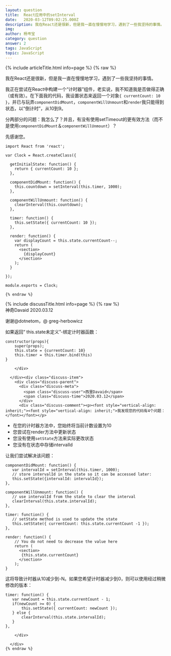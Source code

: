 ```yaml
---
layout: question
title:  React应用中的setInterval
date:   2020-03-12T09:02:25.000Z
description: 我在React还是很新，但是我一直在慢慢地学习，遇到了一些我坚持的事情。 我正在尝试在React中构建一个“计时器”组件，老实说，我不知道我是否做得正...
img: 
author: 杨岑宝
category: question
answer: 2
tags: JavaScript
topic: JavaScript
---
```

<div class="article-root">
  <div class="article">
    {% include articleTitle.html info=page %}
    {% raw %}
    <div class="article-content"><p><font style="vertical-align: inherit;"><font style="vertical-align: inherit;">我在React还是很新，但是我一直在慢慢地学习，遇到了一些我坚持的事情。 </font></font></p>

<p><font style="vertical-align: inherit;"><font style="vertical-align: inherit;">我正在尝试在React中构建一个“计时器”组件，老实说，我不知道我是否做得正确（或有效）。</font><font style="vertical-align: inherit;">在下面我的代码，我设置状态来返回一个对象</font></font><code>{ currentCount: 10 }</code><font style="vertical-align: inherit;"><font style="vertical-align: inherit;">，并已与玩弄</font></font><code>componentDidMount</code><font style="vertical-align: inherit;"><font style="vertical-align: inherit;">，</font></font><code>componentWillUnmount</code><font style="vertical-align: inherit;"><font style="vertical-align: inherit;">和</font></font><code>render</code><font style="vertical-align: inherit;"><font style="vertical-align: inherit;">我只能得到状态，以“倒计时”，从10到9。</font></font></p>

<p><font style="vertical-align: inherit;"><font style="vertical-align: inherit;">分两部分的问题：我怎么了？</font><font style="vertical-align: inherit;">并且，有没有使用setTimeout的更有效方法（而不是使用</font></font><code>componentDidMount</code><font style="vertical-align: inherit;"><font style="vertical-align: inherit;">＆</font></font><code>componentWillUnmount</code><font style="vertical-align: inherit;"><font style="vertical-align: inherit;">）？</font></font></p>

<p><font style="vertical-align: inherit;"><font style="vertical-align: inherit;">先感谢您。</font></font></p>

<pre><code>import React from 'react';<font></font>
<font></font>
var Clock = React.createClass({<font></font>
<font></font>
  getInitialState: function() {<font></font>
    return { currentCount: 10 };<font></font>
  },<font></font>
<font></font>
  componentDidMount: function() {<font></font>
    this.countdown = setInterval(this.timer, 1000);<font></font>
  },<font></font>
<font></font>
  componentWillUnmount: function() {<font></font>
    clearInterval(this.countdown);<font></font>
  },<font></font>
<font></font>
  timer: function() {<font></font>
    this.setState({ currentCount: 10 });<font></font>
  },<font></font>
<font></font>
  render: function() {<font></font>
    var displayCount = this.state.currentCount--;<font></font>
    return (<font></font>
      &lt;section&gt;<font></font>
        {displayCount}<font></font>
      &lt;/section&gt;<font></font>
    );<font></font>
  }<font></font>
<font></font>
});<font></font>
<font></font>
module.exports = Clock;<font></font>
</code></pre></div>
    {% endraw %}
  </div>

  <div class="discuss-wrapper">
    {% include discussTitle.html info=page %}
    {% raw %}
    <div class="discuss-item">
        <div class="discuss-parent">
          <div class="discuss-meta">
            <span class="discuss-user">神奇Davaid</span>
            <span class="discuss-time">2020.03.12</span>
          </div>
          <div class="discuss-comment"><p><font style="vertical-align: inherit;"><font style="vertical-align: inherit;">谢谢@dotnetom，@ greg-herbowicz</font></font></p>

<p><font style="vertical-align: inherit;"><font style="vertical-align: inherit;">如果返回“ this.state未定义”-绑定计时器函数：</font></font></p>

<pre><code>constructor(props){<font></font>
    super(props);<font></font>
    this.state = {currentCount: 10}<font></font>
    this.timer = this.timer.bind(this)<font></font>
}<font></font>
</code></pre></div>
        </div>
        
      </div><div class="discuss-item">
        <div class="discuss-parent">
          <div class="discuss-meta">
            <span class="discuss-user">西里Davaid</span>
            <span class="discuss-time">2020.03.12</span>
          </div>
          <div class="discuss-comment"><p><font style="vertical-align: inherit;"><font style="vertical-align: inherit;">我发现您的代码有4个问题：</font></font></p>

<ul>
<li><font style="vertical-align: inherit;"><font style="vertical-align: inherit;">在您的计时器方法中，您始终将当前计数设置为10</font></font></li>
<li><font style="vertical-align: inherit;"><font style="vertical-align: inherit;">您尝试在render方法中更新状态</font></font></li>
<li><font style="vertical-align: inherit;"><font style="vertical-align: inherit;">您没有使用</font></font><code>setState</code><font style="vertical-align: inherit;"><font style="vertical-align: inherit;">方法来实际更改状态</font></font></li>
<li><font style="vertical-align: inherit;"><font style="vertical-align: inherit;">您没有在状态中存储intervalId</font></font></li>
</ul>

<p><font style="vertical-align: inherit;"><font style="vertical-align: inherit;">让我们尝试解决该问题：</font></font></p>

<pre><code>componentDidMount: function() {<font></font>
   var intervalId = setInterval(this.timer, 1000);<font></font>
   // store intervalId in the state so it can be accessed later:<font></font>
   this.setState({intervalId: intervalId});<font></font>
},<font></font>
<font></font>
componentWillUnmount: function() {<font></font>
   // use intervalId from the state to clear the interval<font></font>
   clearInterval(this.state.intervalId);<font></font>
},<font></font>
<font></font>
timer: function() {<font></font>
   // setState method is used to update the state<font></font>
   this.setState({ currentCount: this.state.currentCount -1 });<font></font>
},<font></font>
<font></font>
render: function() {<font></font>
    // You do not need to decrease the value here<font></font>
    return (<font></font>
      &lt;section&gt;<font></font>
       {this.state.currentCount}<font></font>
      &lt;/section&gt;<font></font>
    );<font></font>
}<font></font>
</code></pre>

<p><font style="vertical-align: inherit;"><font style="vertical-align: inherit;">这将导致计时器从10减少到-N。</font><font style="vertical-align: inherit;">如果您希望计时器减少到0，则可以使用经过稍微修改的版本：</font></font></p>

<pre><code>timer: function() {<font></font>
   var newCount = this.state.currentCount - 1;<font></font>
   if(newCount &gt;= 0) { <font></font>
       this.setState({ currentCount: newCount });<font></font>
   } else {<font></font>
       clearInterval(this.state.intervalId);<font></font>
   }<font></font>
},<font></font>
</code></pre></div>
        </div>
        
      </div>
    {% endraw %}
  </div>
<div>
